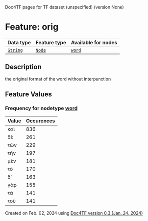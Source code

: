 Doc4TF pages for TF dataset (unspecified) (version None)
# Feature: orig
Data type|Feature type|Available for nodes
---|---|---
[`String`](featurebydatatype.md#string)|[`Node`](featurebytype.md#node)| [`word`](featurebynodetype.md#word) 
## Description
the original format of the word without interpunction
## Feature Values
### Frequency for nodetype [word](featurebynodetype.md#word)
Value|Occurences
---|---
καὶ |836
δὲ |261
τῶν |229
τὴν |197
μὲν |181
τὸ |170
δ’ |163
γὰρ |155
τὰ |141
τοῦ |141
 

Created on Feb. 02, 2024 using [Doc4TF  version 0.3 (Jan. 24, 2024)](https://github.com/tonyjurg/Doc4TF) 